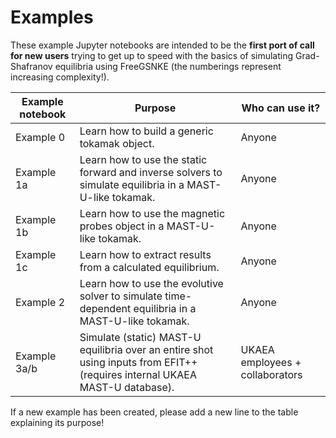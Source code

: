 # Examples

These example Jupyter notebooks are intended to be the **first port of call for new users** trying to get up to speed with the basics of simulating Grad-Shafranov equilibria using FreeGSNKE (the numberings represent increasing complexity!). 

| Example notebook | Purpose | Who can use it? |
| ------ | ------ | ------ | 
| Example 0 | Learn how to build a generic tokamak object. | Anyone |
| Example 1a | Learn how to use the static forward and inverse solvers to simulate equilibria in a MAST-U-like tokamak. | Anyone |
| Example 1b | Learn how to use the magnetic probes object in a MAST-U-like tokamak. | Anyone |
| Example 1c | Learn how to extract results from a calculated equilibrium. | Anyone |
| Example 2 | Learn how to use the evolutive solver to simulate time-dependent equilibria in a MAST-U-like tokamak. | Anyone |
| Example 3a/b | Simulate (static) MAST-U equilibria over an entire shot using inputs from EFIT++ (requires internal UKAEA MAST-U database). | UKAEA employees + collaborators |

If a new example has been created, please add a new line to the table explaining its purpose!